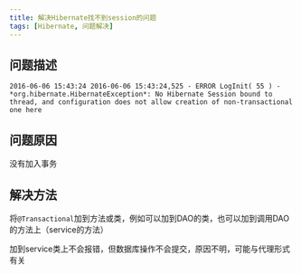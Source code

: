 ```yaml
---
title: 解决Hibernate找不到session的问题
tags: [Hibernate, 问题解决]
---
```


## 问题描述

```
2016-06-06 15:43:24 2016-06-06 15:43:24,525 - ERROR LogInit( 55 ) -*org.hibernate.HibernateException*: No Hibernate Session bound to thread, and configuration does not allow creation of non-transactional one here
```

## 问题原因

没有加入事务

## 解决方法

将`@Transactional`加到方法或类，例如可以加到DAO的类，也可以加到调用DAO的方法上（service的方法）

加到service类上不会报错，但数据库操作不会提交，原因不明，可能与代理形式有关